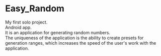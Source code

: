 # Easy_Random
My first solo project.\
Android app.\
It is an application for generating random numbers. \
The uniqueness of the application is the ability to create presets for generation ranges, which increases the speed of the user's work with the application.
